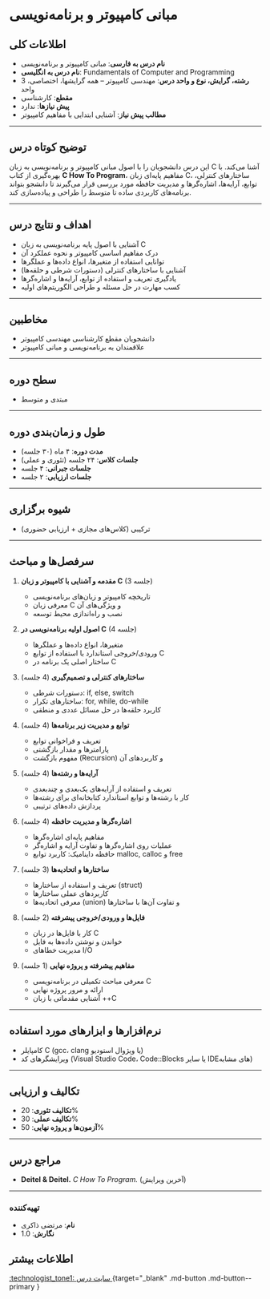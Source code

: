 # مبانی کامپیوتر و برنامه‌نویسی

## اطلاعات کلی
- **نام درس به فارسی**: مبانی کامپیوتر و برنامه‌نویسی  
- **نام درس به انگلیسی**: Fundamentals of Computer and Programming  
- **رشته، گرایش، نوع و واحد درس**: مهندسی کامپیوتر – همه گرایشها، اختصاصی، 3 واحد  
- **مقطع**: کارشناسی  
- **پیش نیازها**: ندارد  
- **مطالب پیش نیاز**: آشنایی ابتدایی با مفاهیم کامپیوتر

---

## توضیح کوتاه درس
این درس دانشجویان را با اصول مبانی کامپیوتر و برنامه‌نویسی به زبان C آشنا می‌کند. با بهره‌گیری از کتاب **C How To Program**، مفاهیم پایه‌ای زبان C، ساختارهای کنترلی، توابع، آرایه‌ها، اشاره‌گرها و مدیریت حافظه مورد بررسی قرار می‌گیرند تا دانشجو بتواند برنامه‌های کاربردی ساده تا متوسط را طراحی و پیاده‌سازی کند.

---

## اهداف و نتایج درس
- آشنایی با اصول پایه برنامه‌نویسی به زبان C  
- درک مفاهیم اساسی کامپیوتر و نحوه عملکرد آن  
- توانایی استفاده از متغیرها، انواع داده‌ها و عملگرها  
- آشنایی با ساختارهای کنترلی (دستورات شرطی و حلقه‌ها)  
- یادگیری تعریف و استفاده از توابع، آرایه‌ها و اشاره‌گرها  
- کسب مهارت در حل مسئله و طراحی الگوریتم‌های اولیه

---

## مخاطبین
- دانشجویان مقطع کارشناسی مهندسی کامپیوتر  
- علاقمندان به برنامه‌نویسی و مبانی کامپیوتر

---

## سطح دوره
- مبتدی و متوسط

---

## طول و زمان‌بندی دوره
- **مدت دوره**: ۴ ماه (۳۰ جلسه)  
- **جلسات کلاس**: ۲۴ جلسه (تئوری و عملی)  
- **جلسات جبرانی**: ۴ جلسه  
- **جلسات ارزیابی**: ۲ جلسه

---

## شیوه برگزاری
- ترکیبی (کلاس‌های مجازی + ارزیابی حضوری)

---

## سرفصل‌ها و مباحث

1. **مقدمه و آشنایی با کامپیوتر و زبان C** (3 جلسه)  

    - تاریخچه کامپیوتر و زبان‌های برنامه‌نویسی  
    - معرفی زبان C و ویژگی‌های آن  
    - نصب و راه‌اندازی محیط توسعه


2. **اصول اولیه برنامه‌نویسی در C** (4 جلسه)  

    - متغیرها، انواع داده‌ها و عملگرها  
    - ورودی/خروجی استاندارد با استفاده از توابع C  
    - ساختار اصلی یک برنامه در C


3. **ساختارهای کنترلی و تصمیم‌گیری** (4 جلسه)  

    - دستورات شرطی: if, else, switch  
    - ساختارهای تکرار: for, while, do-while  
    - کاربرد حلقه‌ها در حل مسائل عددی و منطقی


4. **توابع و مدیریت زیر برنامه‌ها** (4 جلسه)  

    - تعریف و فراخوانی توابع  
    - پارامترها و مقدار بازگشتی  
    - مفهوم بازگشت (Recursion) و کاربردهای آن


5. **آرایه‌ها و رشته‌ها** (4 جلسه)  

    - تعریف و استفاده از آرایه‌های یک‌بعدی و چندبعدی  
    - کار با رشته‌ها و توابع استاندارد کتابخانه‌ای برای رشته‌ها  
    - پردازش داده‌های ترتیبی


6. **اشاره‌گرها و مدیریت حافظه** (4 جلسه)  

    - مفاهیم پایه‌ای اشاره‌گرها  
    - عملیات روی اشاره‌گرها و تفاوت آرایه و اشاره‌گر  
    - حافظه داینامیک: کاربرد توابع malloc, calloc و free


7. **ساختارها و اتحادیه‌ها** (3 جلسه)  

    - تعریف و استفاده از ساختارها (struct)  
    - کاربردهای عملی ساختارها  
    - معرفی اتحادیه‌ها (union) و تفاوت آن‌ها با ساختارها


8. **فایل‌ها و ورودی/خروجی پیشرفته** (2 جلسه)  

    - کار با فایل‌ها در زبان C  
    - خواندن و نوشتن داده‌ها به فایل  
    - مدیریت خطاهای I/O


9. **مفاهیم پیشرفته و پروژه نهایی** (1 جلسه)  

    - معرفی مباحث تکمیلی در برنامه‌نویسی C  
    - ارائه و مرور پروژه نهایی  
    - آشنایی مقدماتی با زبان ++C


---


## نرم‌افزارها و ابزارهای مورد استفاده
- کامپایلر C (gcc، clang یا ویژوال استودیو)  
- ویرایشگرهای کد (Visual Studio Code، Code::Blocks یا سایر IDEهای مشابه)

---

## تکالیف و ارزیابی
- **تکالیف تئوری**: 20%  
- **تکالیف عملی**: 30%  
- **آزمون‌ها و پروژه نهایی**: 50%

---

## مراجع درس
- **Deitel & Deitel.** *C How To Program.* (آخرین ویرایش)

---

### تهیه‌کننده
- **نام**: مرتضی ذاکری  
- **نگارش**: 1.0


## اطلاعات بیشتر

[:technologist_tone1: سایت درس ](https://m-zakeri.github.io/CP){target="_blank" .md-button .md-button--primary } 